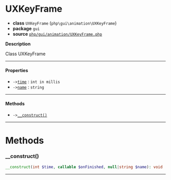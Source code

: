 # UXKeyFrame

- **class** `UXKeyFrame` (`php\gui\animation\UXKeyFrame`)
- **package** `gui`
- **source** [`php/gui/animation/UXKeyFrame.php`](./src/main/resources/JPHP-INF/sdk/php/gui/animation/UXKeyFrame.php)

**Description**

Class UXKeyFrame

---

#### Properties

- `->`[`time`](#prop-time) : `int in millis`
- `->`[`name`](#prop-name) : `string`

---

#### Methods

- `->`[`__construct()`](#method-__construct)

---
# Methods

<a name="method-__construct"></a>

### __construct()
```php
__construct(int $time, callable $onFinished, null|string $name): void
```

---
